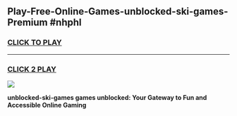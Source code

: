 
## Play-Free-Online-Games-unblocked-ski-games-Premium #nhphl
<h3>
<a href="https://premium.freeplayer.one?title=unblocked-ski-games&ref=8M">CLICK TO PLAY</a></h3>
<hr>

<h3>
<a href="https://premium.freeplayer.one?title=unblocked-ski-games&ref=8M">CLICK 2 PLAY</a>
  
</h3>

<a href="https://premium.freeplayer.one?title=unblocked-ski-games&ref=8M"><img src="https://clearcache.store/games.png"></a>


**unblocked-ski-games games unblocked: Your Gateway to Fun and Accessible Online Gaming**
